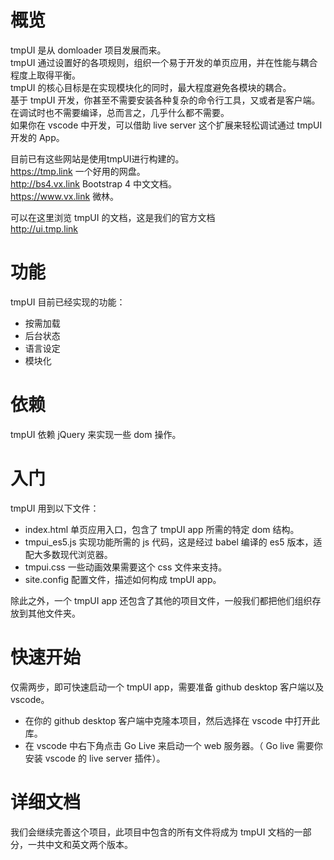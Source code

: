 # 概览
tmpUI 是从 domloader 项目发展而来。  
tmpUI 通过设置好的各项规则，组织一个易于开发的单页应用，并在性能与耦合程度上取得平衡。  
tmpUI 的核心目标是在实现模块化的同时，最大程度避免各模块的耦合。  
基于 tmpUI 开发，你甚至不需要安装各种复杂的命令行工具，又或者是客户端。在调试时也不需要编译，总而言之，几乎什么都不需要。  
如果你在 vscode 中开发，可以借助 live server 这个扩展来轻松调试通过 tmpUI 开发的 App。  
  
目前已有这些网站是使用tmpUI进行构建的。  
https://tmp.link 一个好用的网盘。  
http://bs4.vx.link Bootstrap 4 中文文档。  
https://www.vx.link 微林。   

可以在这里浏览 tmpUI 的文档，这是我们的官方文档    
http://ui.tmp.link  

# 功能
tmpUI 目前已经实现的功能：

* 按需加载
* 后台状态
* 语言设定
* 模块化

# 依赖

tmpUI 依赖 jQuery 来实现一些 dom 操作。

# 入门
tmpUI 用到以下文件：
* index.html 单页应用入口，包含了 tmpUI app 所需的特定 dom 结构。
* tmpui_es5.js 实现功能所需的 js 代码，这是经过 babel 编译的 es5 版本，适配大多数现代浏览器。
* tmpui.css 一些动画效果需要这个 css 文件来支持。
* site.config 配置文件，描述如何构成 tmpUI app。

除此之外，一个 tmpUI app 还包含了其他的项目文件，一般我们都把他们组织存放到其他文件夹。

# 快速开始
仅需两步，即可快速启动一个 tmpUI app，需要准备 github desktop 客户端以及 vscode。

* 在你的 github desktop 客户端中克隆本项目，然后选择在 vscode 中打开此库。
* 在 vscode 中右下角点击 Go Live 来启动一个 web 服务器。（ Go live 需要你安装 vscode 的 live server 插件）。

# 详细文档
我们会继续完善这个项目，此项目中包含的所有文件将成为 tmpUI 文档的一部分，一共中文和英文两个版本。
